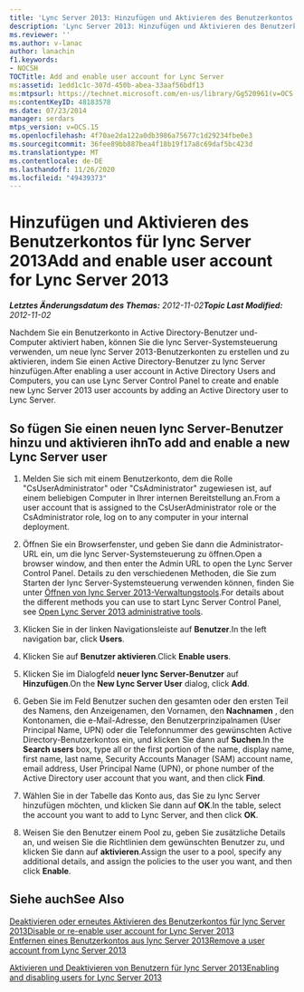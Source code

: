 ```yaml
---
title: 'Lync Server 2013: Hinzufügen und Aktivieren des Benutzerkontos für lync Server'
description: 'Lync Server 2013: Hinzufügen und Aktivieren des Benutzerkontos für lync Server.'
ms.reviewer: ''
ms.author: v-lanac
author: lanachin
f1.keywords:
- NOCSH
TOCTitle: Add and enable user account for Lync Server
ms:assetid: 1edd1c1c-307d-450b-abea-33aaf56bdf13
ms:mtpsurl: https://technet.microsoft.com/en-us/library/Gg520961(v=OCS.15)
ms:contentKeyID: 48183578
ms.date: 07/23/2014
manager: serdars
mtps_version: v=OCS.15
ms.openlocfilehash: 4f70ae2da122a0db3986a75677c1d29234fbe0e3
ms.sourcegitcommit: 36fee89bb887bea4f18b19f17a8c69daf5bc423d
ms.translationtype: MT
ms.contentlocale: de-DE
ms.lasthandoff: 11/26/2020
ms.locfileid: "49439373"
---
```

# <a name="add-and-enable-user-account-for-lync-server-2013"></a><span data-ttu-id="26501-103">Hinzufügen und Aktivieren des Benutzerkontos für lync Server 2013</span><span class="sxs-lookup"><span data-stu-id="26501-103">Add and enable user account for Lync Server 2013</span></span>

<div data-xmlns="http://www.w3.org/1999/xhtml">

<div class="topic" data-xmlns="http://www.w3.org/1999/xhtml" data-msxsl="urn:schemas-microsoft-com:xslt" data-cs="https://msdn.microsoft.com/">

<div data-asp="https://msdn2.microsoft.com/asp">



</div>

<div id="mainSection">

<div id="mainBody"><span data-ttu-id="26501-104">

<span> </span></span><span class="sxs-lookup"><span data-stu-id="26501-104">

<span> </span></span></span>

<span data-ttu-id="26501-105">_**Letztes Änderungsdatum des Themas:** 2012-11-02_</span><span class="sxs-lookup"><span data-stu-id="26501-105">_**Topic Last Modified:** 2012-11-02_</span></span>

<span data-ttu-id="26501-106">Nachdem Sie ein Benutzerkonto in Active Directory-Benutzer und-Computer aktiviert haben, können Sie die lync Server-Systemsteuerung verwenden, um neue lync Server 2013-Benutzerkonten zu erstellen und zu aktivieren, indem Sie einen Active Directory-Benutzer zu lync Server hinzufügen.</span><span class="sxs-lookup"><span data-stu-id="26501-106">After enabling a user account in Active Directory Users and Computers, you can use Lync Server Control Panel to create and enable new Lync Server 2013 user accounts by adding an Active Directory user to Lync Server.</span></span>

<div>

## <a name="to-add-and-enable-a-new-lync-server-user"></a><span data-ttu-id="26501-107">So fügen Sie einen neuen lync Server-Benutzer hinzu und aktivieren ihn</span><span class="sxs-lookup"><span data-stu-id="26501-107">To add and enable a new Lync Server user</span></span>

1.  <span data-ttu-id="26501-108">Melden Sie sich mit einem Benutzerkonto, dem die Rolle "CsUserAdministrator" oder "CsAdministrator" zugewiesen ist, auf einem beliebigen Computer in Ihrer internen Bereitstellung an.</span><span class="sxs-lookup"><span data-stu-id="26501-108">From a user account that is assigned to the CsUserAdministrator role or the CsAdministrator role, log on to any computer in your internal deployment.</span></span>

2.  <span data-ttu-id="26501-109">Öffnen Sie ein Browserfenster, und geben Sie dann die Administrator-URL ein, um die lync Server-Systemsteuerung zu öffnen.</span><span class="sxs-lookup"><span data-stu-id="26501-109">Open a browser window, and then enter the Admin URL to open the Lync Server Control Panel.</span></span> <span data-ttu-id="26501-110">Details zu den verschiedenen Methoden, die Sie zum Starten der lync Server-Systemsteuerung verwenden können, finden Sie unter [Öffnen von lync Server 2013-Verwaltungstools](lync-server-2013-open-lync-server-administrative-tools.md).</span><span class="sxs-lookup"><span data-stu-id="26501-110">For details about the different methods you can use to start Lync Server Control Panel, see [Open Lync Server 2013 administrative tools](lync-server-2013-open-lync-server-administrative-tools.md).</span></span>

3.  <span data-ttu-id="26501-111">Klicken Sie in der linken Navigationsleiste auf **Benutzer**.</span><span class="sxs-lookup"><span data-stu-id="26501-111">In the left navigation bar, click **Users**.</span></span>

4.  <span data-ttu-id="26501-112">Klicken Sie auf **Benutzer aktivieren**.</span><span class="sxs-lookup"><span data-stu-id="26501-112">Click **Enable users**.</span></span>

5.  <span data-ttu-id="26501-113">Klicken Sie im Dialogfeld **neuer lync Server-Benutzer** auf **Hinzufügen**.</span><span class="sxs-lookup"><span data-stu-id="26501-113">On the **New Lync Server User** dialog, click **Add**.</span></span>

6.  <span data-ttu-id="26501-114">Geben Sie im Feld Benutzer suchen den gesamten oder den ersten Teil des Namens, den Anzeigenamen, den Vornamen, den **Nachnamen** , den Kontonamen, die e-Mail-Adresse, den Benutzerprinzipalnamen (User Principal Name, UPN) oder die Telefonnummer des gewünschten Active Directory-Benutzerkontos ein, und klicken Sie dann auf **Suchen**.</span><span class="sxs-lookup"><span data-stu-id="26501-114">In the **Search users** box, type all or the first portion of the name, display name, first name, last name, Security Accounts Manager (SAM) account name, email address, User Principal Name (UPN), or phone number of the Active Directory user account that you want, and then click **Find**.</span></span>

7.  <span data-ttu-id="26501-115">Wählen Sie in der Tabelle das Konto aus, das Sie zu lync Server hinzufügen möchten, und klicken Sie dann auf **OK**.</span><span class="sxs-lookup"><span data-stu-id="26501-115">In the table, select the account you want to add to Lync Server, and then click **OK**.</span></span>

8.  <span data-ttu-id="26501-116">Weisen Sie den Benutzer einem Pool zu, geben Sie zusätzliche Details an, und weisen Sie die Richtlinien dem gewünschten Benutzer zu, und klicken Sie dann auf **aktivieren**.</span><span class="sxs-lookup"><span data-stu-id="26501-116">Assign the user to a pool, specify any additional details, and assign the policies to the user you want, and then click **Enable**.</span></span>

</div>

<div>

## <a name="see-also"></a><span data-ttu-id="26501-117">Siehe auch</span><span class="sxs-lookup"><span data-stu-id="26501-117">See Also</span></span>


[<span data-ttu-id="26501-118">Deaktivieren oder erneutes Aktivieren des Benutzerkontos für lync Server 2013</span><span class="sxs-lookup"><span data-stu-id="26501-118">Disable or re-enable user account for Lync Server 2013</span></span>](lync-server-2013-disable-or-re-enable-user-account-for-lync-server.md)  
[<span data-ttu-id="26501-119">Entfernen eines Benutzerkontos aus lync Server 2013</span><span class="sxs-lookup"><span data-stu-id="26501-119">Remove a user account from Lync Server 2013</span></span>](lync-server-2013-remove-a-user-account-from-lync-server.md)  


[<span data-ttu-id="26501-120">Aktivieren und Deaktivieren von Benutzern für lync Server 2013</span><span class="sxs-lookup"><span data-stu-id="26501-120">Enabling and disabling users for Lync Server 2013</span></span>](lync-server-2013-enabling-and-disabling-users-for-lync-server.md)  
  

<span data-ttu-id="26501-121"></div>

</div>

<span> </span>

</div>

</div>

</span><span class="sxs-lookup"><span data-stu-id="26501-121"></div>

</div>

<span> </span>

</div>

</div>

</span></span></div>

